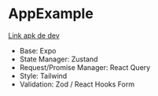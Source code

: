 # AppExample

[Link apk de dev](https://drive.google.com/file/d/16L-ED3BsUtlQrbhGu-99fg9AEPHIsuIY/view?usp=sharing)

* Base: Expo
* State Manager: Zustand
* Request/Promise Manager: React Query
* Style: Tailwind
* Validation: Zod / React Hooks Form